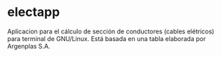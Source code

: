 # electapp

Aplicacion para el cálculo de sección de conductores (cables elétricos) para terminal de GNU/Linux.
Está basada en una tabla elaborada por Argenplas S.A.

